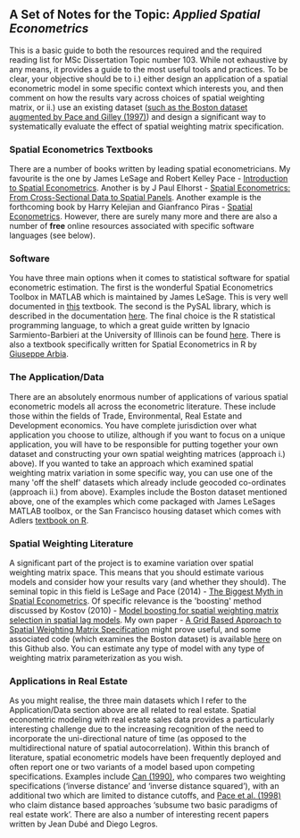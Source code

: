 ## A Set of Notes for the Topic: *Applied Spatial Econometrics*

This is a basic guide to both the resources required and the required reading list for MSc Dissertation Topic number 103. While not exhaustive by any means, it provides a guide to the most useful tools and practices. To be clear, your objective should be to i.) either design an application of a spatial econometric model in some specific context which interests you, and then comment on how the results vary across choices of spatial weighting matrix, or ii.) use an existing dataset ([such as the Boston dataset augmented by Pace and Gilley (1997)](https://artax.karlin.mff.cuni.cz/r-help/library/spdep/html/boston.html)) and design a significant way to systematically evaluate the effect of spatial weighting matrix specification.

### Spatial Econometrics Textbooks

There are a number of books written by leading spatial econometricians. My favourite is the one by James LeSage and Robert Kelley Pace - [Introduction to Spatial Econometrics](https://www.amazon.co.uk/Introduction-Spatial-Econometrics-Statistics-Monographs/dp/142006424X/). Another is by J Paul Elhorst - [Spatial Econometrics: From Cross-Sectional Data to Spatial Panels](https://www.amazon.co.uk/Spatial-Econometrics-Cross-Sectional-SpringerBriefs-Regional/dp/3642403395). Another example is the forthcoming book by Harry Kelejian and Gianfranco Piras - [Spatial Econometrics](https://www.amazon.co.uk/Spatial-Econometrics-Harry-Kelejian/dp/0128133872/). However, there are surely many more and there are also a number of **free** online resources associated with specific software languages (see below).

### Software

You have three main options when it comes to statistical software for spatial econometric estimation. The first is the wonderful Spatial Econometrics Toolbox in MATLAB which is maintained by James LeSage. This is very well documented in [this](http://www.rri.wvu.edu/webbook/lesage/spatial/wbook.pdf) textbook. The second is the PySAL library, which is described in the documentation [here](http://pysal.readthedocs.io/en/latest/). The final choice is the R statistical programming language, to which a great guide written by Ignacio Sarmiento-Barbieri at the University of Illinois can be found [here](http://www.econ.uiuc.edu/~lab/workshop/Spatial_in_R.html). There is also a textbook specifically written for Spatial Econometrics in R by [Giuseppe Arbia](https://www.amazon.co.uk/Primer-Spatial-Econometrics-Applications-Palgrave/dp/1137428163/).

### The Application/Data

There are an absolutely enormous number of applications of various spatial econometric models all across the econometric literature. These include those within the fields of Trade, Environmental, Real Estate and Development economics. You have complete jurisdiction over what application you choose to utilize, although if you want to focus on a unique application, you will have to be responsible for putting together your own dataset and constructing your own spatial weighting matrices (approach i.) above). If you wanted to take an approach which examined spatial weighting matrix variation in some specific way, you can use one of the many 'off the shelf' datasets which already include geocoded co-ordinates (approach ii.) from above). Examples include the Boston dataset mentioned above, one of the examples which come packaged with James LeSages MATLAB toolbox, or the San Francisco housing dataset which comes with Adlers [textbook on R](https://www.amazon.co.uk/R-Nutshell-OReilly-Joseph-Adler/dp/144931208X).

### Spatial Weighting Literature

A significant part of the project is to examine variation over spatial weighting matrix space. This means that you should estimate various models and consider how your results vary (and whether they should). The seminal topic in this field is LeSage and Pace (2014) - [The Biggest Myth in Spatial Econometrics](http://www.mdpi.com/2225-1146/2/4/217). Of specific relevance is the 'boosting' method discussed by Kostov (2010) - [Model boosting for spatial weighting matrix selection in spatial lag models](http://journals.sagepub.com/doi/abs/10.1068/b35137). My own paper - [A Grid Based Approach to Spatial Weighting Matrix Specification](https://papers.ssrn.com/sol3/papers.cfm?abstract_id=2975838) might prove useful, and some associated code (which examines the Boston dataset) is available [here](https://github.com/crahal/SpatialGrid) on this Github also. You can estimate any type of model with any type of weighting matrix parameterization as you wish.


### Applications in Real Estate

As you might realise, the three main datasets which I refer to the Application/Data section above are all related to real estate. Spatial econometric modeling with real estate sales data provides a particularly interesting challenge due to the increasing recognition of the need to incorporate the uni-directional nature of time (as opposed to the multidirectional nature of spatial autocorrelation). Within this branch of literature, spatial econometric models have been frequently deployed and often report one or two variants of a model based upon competing specifications. Examples include [Can (1990)]( http://dx.doi.org/10.1023/A:1007744706720), who compares two weighting specifications (‘inverse distance’ and ‘inverse distance squared’), with an additional two which are limited to distance cutoffs, and [Pace et al. (1998)](https://link.springer.com/article/10.1023/A:1007783811760) who claim distance based approaches ‘subsume two basic paradigms of real estate work’. There are also a number of interesting recent papers written by Jean Dubé and Diego Legros.

